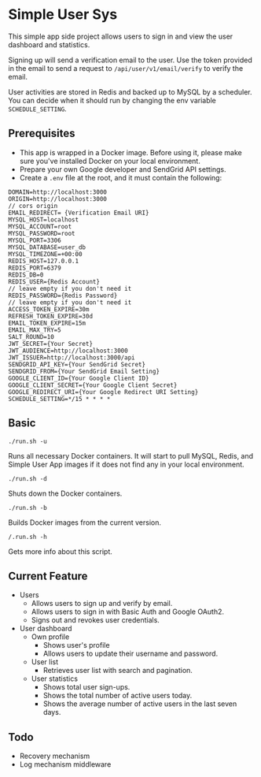 # Simple User Sys
This simple app side project allows users to sign in and view the user dashboard and statistics.

Signing up will send a verification email to the user. Use the token provided in the email to send a request to `/api/user/v1/email/verify` to verify the email.

User activities are stored in Redis and backed up to MySQL by a scheduler. You can decide when it should run by changing the env variable `SCHEDULE_SETTING`.

## Prerequisites
- This app is wrapped in a Docker image. Before using it, please make sure you've installed Docker on your local environment.
- Prepare your own Google developer and SendGrid API settings.
- Create a `.env` file at the root, and it must contain the following:
```
DOMAIN=http://localhost:3000
ORIGIN=http://localhost:3000
// cors origin
EMAIL_REDIRECT= {Verification Email URI}
MYSQL_HOST=localhost
MYSQL_ACCOUNT=root
MYSQL_PASSWORD=root
MYSQL_PORT=3306
MYSQL_DATABASE=user_db
MYSQL_TIMEZONE=+00:00
REDIS_HOST=127.0.0.1
REDIS_PORT=6379
REDIS_DB=0
REDIS_USER={Redis Account}
// leave empty if you don't need it
REDIS_PASSWORD={Redis Password}
// leave empty if you don't need it
ACCESS_TOKEN_EXPIRE=30m
REFRESH_TOKEN_EXPIRE=30d
EMAIL_TOKEN_EXPIRE=15m
EMAIL_MAX_TRY=5
SALT_ROUND=10
JWT_SECRET={Your Secret}
JWT_AUDIENCE=http://localhost:3000
JWT_ISSUER=http://localhost:3000/api
SENDGRID_API_KEY={Your SendGrid Secret}
SENDGRID_FROM={Your SendGrid Email Setting}
GOOGLE_CLIENT_ID={Your Google Client ID}
GOOGLE_CLIENT_SECRET={Your Google Client Secret}
GOOGLE_REDIRECT_URI={Your Google Redirect URI Setting}
SCHEDULE_SETTING=*/15 * * * *
```

## Basic
 
	./run.sh -u  
Runs all necessary Docker containers. It will start to pull MySQL, Redis, and Simple User App images if it does not find any in your local environment.

	./run.sh -d
 Shuts down the Docker containers.

	./run.sh -b
Builds Docker images from the current version.

	/.run.sh -h
Gets more info about this script.

## Current Feature
- Users
	-   Allows users to sign up and verify by email.
	-   Allows users to sign in with Basic Auth and Google OAuth2.
	-   Signs out and revokes user credentials.
- User dashboard
	-  Own profile
	    - Shows user's profile
	    - Allows users to update their username and password.
	-  User list
	    -  Retrieves user list with search and pagination.
	-  User statistics
	    -  Shows total user sign-ups.
	    -  Shows the total number of active users today.
	    -  Shows the average number of active users in the last seven days.

## Todo
-  Recovery mechanism
-  Log mechanism middleware